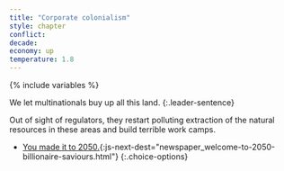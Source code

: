 ```yaml
---
title: "Corporate colonialism"
style: chapter
conflict: 
decade: 
economy: up
temperature: 1.8
---
```


{% include variables %}

We let multinationals buy up all this land. 
{:.leader-sentence}

Out of sight of regulators, they restart polluting extraction of the natural resources in these areas and build terrible work camps.

- [You made it to 2050.](part-page_2050.html){:js-next-dest="newspaper_welcome-to-2050-billionaire-saviours.html"}
{:.choice-options}
